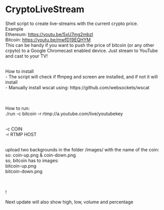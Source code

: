 # CryptoLiveStream

Shell script to create live-streams with the current crypto price.<br>
Example<br>
Ethereum: https://youtu.be/5xU7mg2mbzI <br>
Bitcoin: https://youtu.be/mwfD19EQHYM
<br>
This can be handy if you want to push the price of bitcoin (or any other crpyto) to a Google Chromecast enabled device.
Just stream to YouTube and cast to your TV!

<br>
How to install<br>
- The script will check if ffmpeg and screen are installed, and if not it will install <br>
- Manually install wscat using: https://github.com/websockets/wscat

<br><br>
How to run: <br>
./run -c bitcoin -r rtmp://a.youtube.com/live/youtubekey<br>

<br>
-c COIN<br>
-r RTMP HOST
<br><br>

upload two backgrounds in the folder /images/ with the name of the coin:  so: coin-up.png & coin-down.png<br>
so, bitcoin has to images:<br>
bitcoin-up.png<br>
bitcoin-down.png<br>



<br><br>!

Next update will also show high, low, volume and percentage

